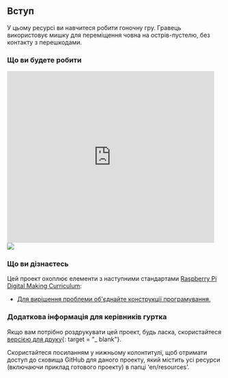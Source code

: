 ## Вступ

У цьому ресурсі ви навчитеся робити гоночну гру. Гравець використовує мишку для переміщення човна на острів-пустелю, без контакту з перешкодами.

### Що ви будете робити

<div class="scratch-preview">
  <iframe allowtransparency="true" width="485" height="402" src="https://scratch.mit.edu/projects/embed/63957956/?autostart=false" frameborder="0"></iframe>
  <img src="images/boat-final.png">
</div>

### Що ви дізнаєтесь

Цей проект охоплює елементи з наступними стандартами [Raspberry Pi Digital Making Curriculum](http://rpf.io/curriculum):

+ [Для вирішення проблеми об'єднайте конструкції програмування.](https://www.raspberrypi.org/curriculum/programming/builder)

### Додаткова інформація для керівників гуртка

Якщо вам потрібно роздрукувати цей проект, будь ласка, скористайтеся [версією для друку](https://projects.raspberrypi.org/en/projects/boat-race/print){: target = "_ blank"}.

Скористайтеся посиланням у нижньому колонтитулі, щоб отримати доступ до сховища GitHub для даного проекту, який містить усі ресурси (включаючи приклад готового проекту) в папці ‘en/resources’.